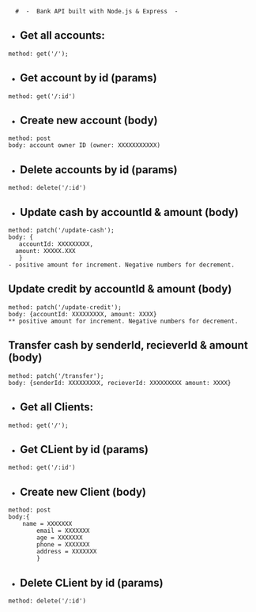       #  -  Bank API built with Node.js & Express  -



* ## Get all accounts:
```
method: get('/');
```

* ## Get account by id (params)
```
method: get('/:id')
```

* ## Create new account (body)
```
method: post
body: account owner ID (owner: XXXXXXXXXXX)
```

* ## Delete accounts by id (params)
```
method: delete('/:id')
```

* ## Update cash by accountId & amount (body)
```
method: patch('/update-cash');
body: {
   accountId: XXXXXXXXX,
  amount: XXXXX.XXX
   }
- positive amount for increment. Negative numbers for decrement.
```
## Update credit by accountId & amount (body)
```
method: patch('/update-credit');
body: {accountId: XXXXXXXXX, amount: XXXX}
** positive amount for increment. Negative numbers for decrement.
```

## Transfer cash by senderId, recieverId & amount (body)
```
method: patch('/transfer');
body: {senderId: XXXXXXXXX, recieverId: XXXXXXXXX amount: XXXX}
```


* ## Get all Clients:
```
method: get('/');
```

* ## Get CLient by id (params)
```
method: get('/:id')
```

* ## Create new Client (body)
```
method: post
body:{
    name = XXXXXXX
        email = XXXXXXX
        age = XXXXXXX
        phone = XXXXXXX
        address = XXXXXXX
        }
```
* ## Delete CLient by id (params)
```
method: delete('/:id')
```